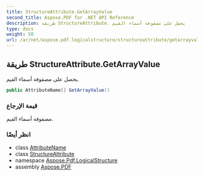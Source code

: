 ```yaml
---
title: StructureAttribute.GetArrayValue
second_title: Aspose.PDF for .NET API Reference
description: طريقة StructureAttribute. يحصل على مصفوفة أسماء القيم
type: docs
weight: 50
url: /ar/net/aspose.pdf.logicalstructure/structureattribute/getarrayvalue/
---
```

## طريقة StructureAttribute.GetArrayValue

يحصل على مصفوفة أسماء القيم.

```csharp
public AttributeName[] GetArrayValue()
```

### قيمة الإرجاع

مصفوفة أسماء القيم.

### انظر أيضًا

* class [AttributeName](../../attributename/)
* class [StructureAttribute](../)
* namespace [Aspose.Pdf.LogicalStructure](../../../aspose.pdf.logicalstructure/)
* assembly [Aspose.PDF](../../../)